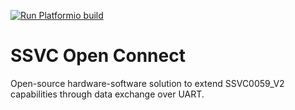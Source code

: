 [![Run Platformio build](https://github.com/SSVC0059/ssvc_open_connect/actions/workflows/build.yml/badge.svg)](https://github.com/SSVC0059/ssvc_open_connect/actions/workflows/build.yml)

# SSVC Open Connect
Open-source hardware-software solution to extend SSVC0059_V2 capabilities through data exchange over UART.

